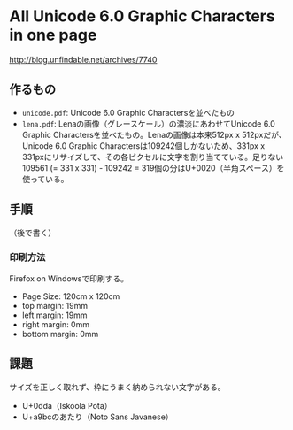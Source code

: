 # All Unicode 6.0 Graphic Characters in one page

http://blog.unfindable.net/archives/7740

## 作るもの
* `unicode.pdf`: Unicode 6.0 Graphic Charactersを並べたもの
* `lena.pdf`: Lenaの画像（グレースケール）の濃淡にあわせてUnicode 6.0 Graphic Charactersを並べたもの。Lenaの画像は本来512px x 512pxだが、Unicode 6.0 Graphic Charactersは109242個しかないため、331px x 331pxにリサイズして、その各ピクセルに文字を割り当てている。足りない109561 (= 331 x 331) - 109242 = 319個の分はU+0020（半角スペース）を使っている。

## 手順
（後で書く）

### 印刷方法
Firefox on Windowsで印刷する。

* Page Size: 120cm x 120cm
* top margin: 19mm
* left margin: 19mm
* right margin: 0mm
* bottom margin: 0mm

## 課題

サイズを正しく取れず、枠にうまく納められない文字がある。

* U+0dda（Iskoola Pota）
* U+a9bcのあたり（Noto Sans Javanese）
